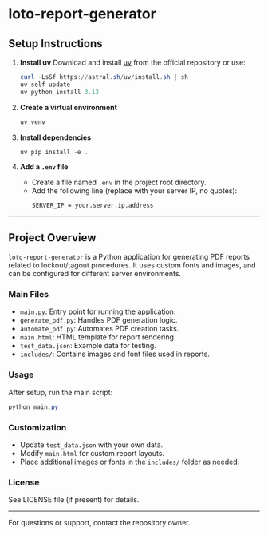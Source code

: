 # loto-report-generator

## Setup Instructions

1. **Install uv**
	Download and install [uv](https://github.com/astral-sh/uv) from the official repository or use:
	```powershell
	curl -LsSf https://astral.sh/uv/install.sh | sh
 	uv self update
 	uv python install 3.13
 	
	```

2. **Create a virtual environment**
	```powershell
	uv venv
	```

3. **Install dependencies**
	```powershell
	uv pip install -e .
	```

4. **Add a `.env` file**
	- Create a file named `.env` in the project root directory.
	- Add the following line (replace with your server IP, no quotes):
	  ```
	  SERVER_IP = your.server.ip.address
	  ```

---

## Project Overview

`loto-report-generator` is a Python application for generating PDF reports related to lockout/tagout procedures. It uses custom fonts and images, and can be configured for different server environments.

### Main Files
- `main.py`: Entry point for running the application.
- `generate_pdf.py`: Handles PDF generation logic.
- `automate_pdf.py`: Automates PDF creation tasks.
- `main.html`: HTML template for report rendering.
- `test_data.json`: Example data for testing.
- `includes/`: Contains images and font files used in reports.

### Usage
After setup, run the main script:
```powershell
python main.py
```

### Customization
- Update `test_data.json` with your own data.
- Modify `main.html` for custom report layouts.
- Place additional images or fonts in the `includes/` folder as needed.

### License
See LICENSE file (if present) for details.

---

For questions or support, contact the repository owner.
